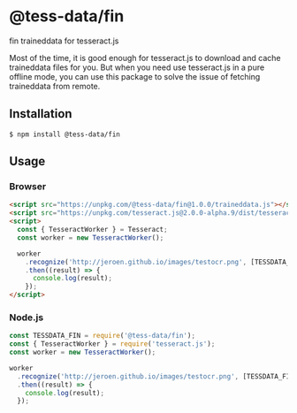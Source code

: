 # @tess-data/fin

fin traineddata for tesseract.js

Most of the time, it is good enough for tesseract.js to download and cache traineddata files for you.
But when you need use tesseract.js in a pure offline mode, you can use this package to solve the issue of fetching traineddata from remote.

## Installation

```
$ npm install @tess-data/fin
```

## Usage

### Browser

```html
<script src="https://unpkg.com/@tess-data/fin@1.0.0/traineddata.js"></script>
<script src="https://unpkg.com/tesseract.js@2.0.0-alpha.9/dist/tesseract.min.js"></script>
<script>
  const { TesseractWorker } = Tesseract;
  const worker = new TesseractWorker();

  worker
    .recognize('http://jeroen.github.io/images/testocr.png', [TESSDATA_FIN])
    .then((result) => {
      console.log(result);
    });
</script>
```

### Node.js

```javascript
const TESSDATA_FIN = require('@tess-data/fin');
const { TesseractWorker } = require('tesseract.js');
const worker = new TesseractWorker();

worker
  .recognize('http://jeroen.github.io/images/testocr.png', [TESSDATA_FIN])
  .then((result) => {
    console.log(result);
  });
```
